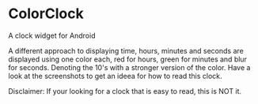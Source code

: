 ColorClock
==========

A clock widget for Android

A different approach to displaying time, hours, minutes and seconds are displayed using one color each, red for hours, green for minutes and blur for seconds. Denoting the 10's with a stronger version of the color. Have a look at the screenshots to get an ideea for how to read this clock.

Disclaimer: If your looking for a clock that is easy to read, this is NOT it.  
